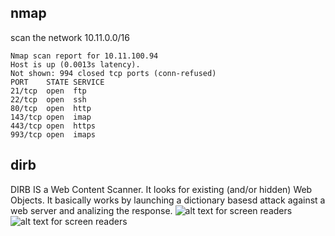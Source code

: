 ## nmap
scan the network 10.11.0.0/16
```
Nmap scan report for 10.11.100.94
Host is up (0.0013s latency).
Not shown: 994 closed tcp ports (conn-refused)
PORT    STATE SERVICE
21/tcp  open  ftp
22/tcp  open  ssh
80/tcp  open  http
143/tcp open  imap
443/tcp open  https
993/tcp open  imaps
```

## dirb 

DIRB IS a Web Content Scanner. It looks for existing (and/or hidden) Web Objects. It basically works by launching a dictionary basesd attack against a web server and analizing the response.
![ alt text for screen readers](imags/dirb_scanHTTP.png "dirb_scanHTTP")
![ alt text for screen readers](imags/dirb_scanHTTPS.png "dirb_scanHTTP")